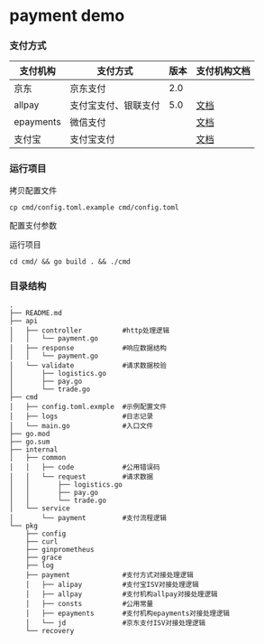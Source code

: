 # payment demo

### 支付方式
|支付机构|支付方式|版本|支付机构文档|
|---|---|---|---|
|京东|京东支付|2.0||
|allpay|支付宝支付、银联支付|5.0|[文档](https://git.allpayx.com/OpenAPI/common/src/master/AllPay_Integration_Specification_CH.md)|
|epayments|微信支付||[文档](https://www.kiwifast.com/doc/)|
|支付宝|支付宝支付||[文档](https://global.alipay.com/docs/ac/global/create_forex_trade)|


### 运行项目

拷贝配置文件
```
cp cmd/config.toml.example cmd/config.toml
```
配置支付参数 

运行项目
```
cd cmd/ && go build . && ./cmd
```

### 目录结构
```
.
├── README.md
├── api
│   ├── controller          #http处理逻辑
│   │   └── payment.go
│   ├── response            #响应数据结构
│   │   └── payment.go
│   └── validate            #请求数据校验
│       ├── logistics.go
│       ├── pay.go
│       └── trade.go
├── cmd
│   ├── config.toml.exmple  #示例配置文件
│   ├── logs                #日志记录
│   └── main.go             #入口文件
├── go.mod
├── go.sum
├── internal
│   ├── common
│   │   ├── code            #公用错误码
│   │   └── request         #请求数据
│   │       ├── logistics.go
│   │       ├── pay.go
│   │       └── trade.go
│   └── service
│       └── payment         #支付流程逻辑
└── pkg
    ├── config              
    ├── curl
    ├── ginprometheus
    ├── grace
    ├── log
    ├── payment             #支付方式对接处理逻辑
    │   ├── alipay          #支付宝ISV对接处理逻辑
    │   ├── allpay          #支付机构allpay对接处理逻辑
    │   ├── consts          #公用常量
    │   ├── epayments       #支付机构epayments对接处理逻辑
    │   └── jd              #京东支付ISV对接处理逻辑
    └── recovery
```